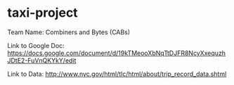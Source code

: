 # taxi-project
Team Name: Combiners and Bytes (CABs)

Link to Google Doc: https://docs.google.com/document/d/19kTMeooXbNqTtDJFR8NcyXxequzhJDtE2-FuVnQKYkY/edit

Link to Data: http://www.nyc.gov/html/tlc/html/about/trip_record_data.shtml
